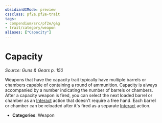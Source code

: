 ```yaml
---
obsidianUIMode: preview
cssclass: pf2e,pf2e-trait
tags:
- compendium/src/pf2e/g&g
- trait/category/weapon
aliases: ["Capacity"]
---
```

# Capacity  
*Source: Guns & Gears p. 150*  

Weapons that have the capacity trait typically have multiple barrels or chambers capable of containing a round of ammunition. Capacity is always accompanied by a number indicating the number of barrels or chambers. After a capacity weapon is fired, you can select the next loaded barrel or chamber as an [Interact](/rules/actions/interact.md) action that doesn't require a free hand. Each barrel or chamber can be reloaded after it's fired as a separate [Interact](/rules/actions/interact.md) action.

- **Categories**: Weapon